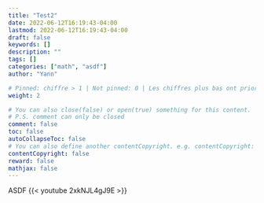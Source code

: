 ```yaml
---
title: "Test2"
date: 2022-06-12T16:19:43-04:00
lastmod: 2022-06-12T16:19:43-04:00
draft: false
keywords: []
description: ""
tags: []
categories: ["math", "asdf"]
author: "Yann"

# Pinned: chiffre > 1 | Not pinned: 0 | Les chiffres plus bas ont priorité
weight: 2

# You can also close(false) or open(true) something for this content.
# P.S. comment can only be closed
comment: false
toc: false
autoCollapseToc: false
# You can also define another contentCopyright. e.g. contentCopyright: "This is another copyright."
contentCopyright: false
reward: false
mathjax: false
---
```


ASDF
{{< youtube 2xkNJL4gJ9E >}}
